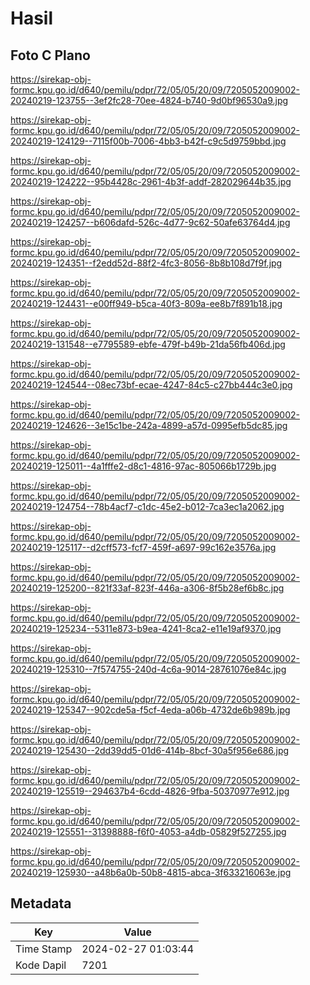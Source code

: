 # Hasil

## Foto C Plano

https://sirekap-obj-formc.kpu.go.id/d640/pemilu/pdpr/72/05/05/20/09/7205052009002-20240219-123755--3ef2fc28-70ee-4824-b740-9d0bf96530a9.jpg

https://sirekap-obj-formc.kpu.go.id/d640/pemilu/pdpr/72/05/05/20/09/7205052009002-20240219-124129--7115f00b-7006-4bb3-b42f-c9c5d9759bbd.jpg

https://sirekap-obj-formc.kpu.go.id/d640/pemilu/pdpr/72/05/05/20/09/7205052009002-20240219-124222--95b4428c-2961-4b3f-addf-282029644b35.jpg

https://sirekap-obj-formc.kpu.go.id/d640/pemilu/pdpr/72/05/05/20/09/7205052009002-20240219-124257--b606dafd-526c-4d77-9c62-50afe63764d4.jpg

https://sirekap-obj-formc.kpu.go.id/d640/pemilu/pdpr/72/05/05/20/09/7205052009002-20240219-124351--f2edd52d-88f2-4fc3-8056-8b8b108d7f9f.jpg

https://sirekap-obj-formc.kpu.go.id/d640/pemilu/pdpr/72/05/05/20/09/7205052009002-20240219-124431--e00ff949-b5ca-40f3-809a-ee8b7f891b18.jpg

https://sirekap-obj-formc.kpu.go.id/d640/pemilu/pdpr/72/05/05/20/09/7205052009002-20240219-131548--e7795589-ebfe-479f-b49b-21da56fb406d.jpg

https://sirekap-obj-formc.kpu.go.id/d640/pemilu/pdpr/72/05/05/20/09/7205052009002-20240219-124544--08ec73bf-ecae-4247-84c5-c27bb444c3e0.jpg

https://sirekap-obj-formc.kpu.go.id/d640/pemilu/pdpr/72/05/05/20/09/7205052009002-20240219-124626--3e15c1be-242a-4899-a57d-0995efb5dc85.jpg

https://sirekap-obj-formc.kpu.go.id/d640/pemilu/pdpr/72/05/05/20/09/7205052009002-20240219-125011--4a1fffe2-d8c1-4816-97ac-805066b1729b.jpg

https://sirekap-obj-formc.kpu.go.id/d640/pemilu/pdpr/72/05/05/20/09/7205052009002-20240219-124754--78b4acf7-c1dc-45e2-b012-7ca3ec1a2062.jpg

https://sirekap-obj-formc.kpu.go.id/d640/pemilu/pdpr/72/05/05/20/09/7205052009002-20240219-125117--d2cff573-fcf7-459f-a697-99c162e3576a.jpg

https://sirekap-obj-formc.kpu.go.id/d640/pemilu/pdpr/72/05/05/20/09/7205052009002-20240219-125200--821f33af-823f-446a-a306-8f5b28ef6b8c.jpg

https://sirekap-obj-formc.kpu.go.id/d640/pemilu/pdpr/72/05/05/20/09/7205052009002-20240219-125234--5311e873-b9ea-4241-8ca2-e11e19af9370.jpg

https://sirekap-obj-formc.kpu.go.id/d640/pemilu/pdpr/72/05/05/20/09/7205052009002-20240219-125310--7f574755-240d-4c6a-9014-28761076e84c.jpg

https://sirekap-obj-formc.kpu.go.id/d640/pemilu/pdpr/72/05/05/20/09/7205052009002-20240219-125347--902cde5a-f5cf-4eda-a06b-4732de6b989b.jpg

https://sirekap-obj-formc.kpu.go.id/d640/pemilu/pdpr/72/05/05/20/09/7205052009002-20240219-125430--2dd39dd5-01d6-414b-8bcf-30a5f956e686.jpg

https://sirekap-obj-formc.kpu.go.id/d640/pemilu/pdpr/72/05/05/20/09/7205052009002-20240219-125519--294637b4-6cdd-4826-9fba-50370977e912.jpg

https://sirekap-obj-formc.kpu.go.id/d640/pemilu/pdpr/72/05/05/20/09/7205052009002-20240219-125551--31398888-f6f0-4053-a4db-05829f527255.jpg

https://sirekap-obj-formc.kpu.go.id/d640/pemilu/pdpr/72/05/05/20/09/7205052009002-20240219-125930--a48b6a0b-50b8-4815-abca-3f633216063e.jpg


## Metadata

| Key        | Value               |
| ---------- | ------------------- |
| Time Stamp | 2024-02-27 01:03:44 |
| Kode Dapil | 7201                |



